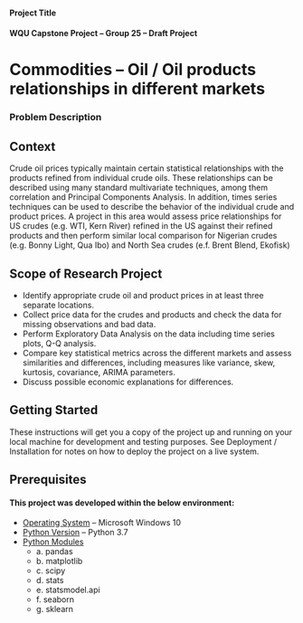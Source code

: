#### Project Title
#### WQU Capstone Project – Group 25 – Draft Project
# Commodities – Oil / Oil products relationships in different markets
### Problem Description
## Context
Crude oil prices typically maintain certain statistical relationships with the products refined from individual crude oils. These relationships can be described using many standard multivariate techniques, among them correlation and Principal Components Analysis. In addition, times series techniques can be used to describe the behavior of the individual crude and product prices. A project in this area would assess price relationships for US crudes (e.g. WTI, Kern River) refined in the US against their refined products and then perform similar local comparison for Nigerian crudes (e.g. Bonny Light, Qua Ibo) and North Sea crudes (e.f. Brent Blend, Ekofisk)
## Scope of Research Project
  - Identify appropriate crude oil and product prices in at least three separate locations.
  - Collect price data for the crudes and products and check the data for missing observations and bad data.
  - Perform Exploratory Data Analysis on the data including time series plots, Q-Q analysis.
  - Compare key statistical metrics across the different markets and assess similarities and differences, including measures like variance, skew, kurtosis, covariance, ARIMA parameters.
  - Discuss possible economic explanations for differences.
  
## Getting Started
These instructions will get you a copy of the project up and running on your local machine for development and testing purposes. See Deployment / Installation for notes on how to deploy the project on a live system.
## Prerequisites
#### This project was developed within the below environment:
* [Operating System] – Microsoft Windows 10
* [Python Version] – Python 3.7
*	[Python Modules]
    - a.	pandas
    - b.	matplotlib
    - c.	scipy
    - d.	stats
    - e.	statsmodel.api
    - f.	seaborn
    - g.	sklearn
    
[//]: # (These are reference links used in the body of this note and get stripped out when the markdown processor does its job. There is no need to format nicely because it shouldn't be seen. Thanks SO - http://stackoverflow.com/questions/4823468/store-comments-in-markdown-syntax)


[Operating System]: <https://en.wikipedia.org/wiki/Windows_10>
[Python Version]: <https://www.python.org/downloads/>
[Python Modules]: <https://www.w3schools.com/python/python_modules.asp>
